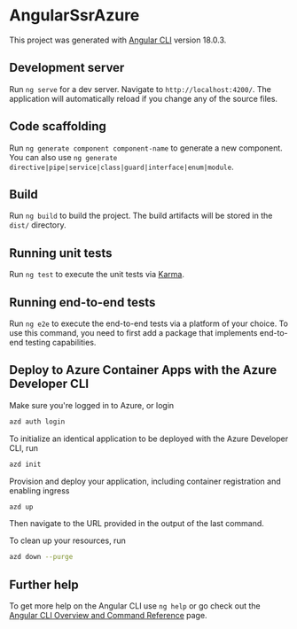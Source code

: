 # AngularSsrAzure

This project was generated with [Angular CLI](https://github.com/angular/angular-cli) version 18.0.3.

## Development server

Run `ng serve` for a dev server. Navigate to `http://localhost:4200/`. The application will automatically reload if you change any of the source files.

## Code scaffolding

Run `ng generate component component-name` to generate a new component. You can also use `ng generate directive|pipe|service|class|guard|interface|enum|module`.

## Build

Run `ng build` to build the project. The build artifacts will be stored in the `dist/` directory.

## Running unit tests

Run `ng test` to execute the unit tests via [Karma](https://karma-runner.github.io).

## Running end-to-end tests

Run `ng e2e` to execute the end-to-end tests via a platform of your choice. To use this command, you need to first add a package that implements end-to-end testing capabilities.

## Deploy to Azure Container Apps with the Azure Developer CLI

Make sure you're logged in to Azure, or login

```bash
azd auth login
```

To initialize an identical application to be deployed with the Azure Developer CLI, run

```bash
azd init
```

Provision and deploy your application, including container registration and enabling ingress

```bash
azd up
```
Then navigate to the URL provided in the output of the last command.

To clean up your resources, run

```bash
azd down --purge
```

## Further help

To get more help on the Angular CLI use `ng help` or go check out the [Angular CLI Overview and Command Reference](https://angular.dev/tools/cli) page.
